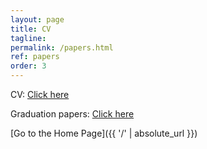 ```yaml
---
layout: page
title: CV
tagline: 
permalink: /papers.html
ref: papers
order: 3
---
```


[1]: http://i.imgur.com/9I6NRUm.png
[2]: http://i.imgur.com/wWzX9uB.png


CV: [Click here](https://drive.google.com/file/d/1tVVJt6-SjgWUJp-Mo7wB1a2udSjOHJ6A/view?usp=sharing)

Graduation papers: [Click here](https://drive.google.com/file/d/1exySXZn5-mFR9Kwp3GOsVKIkgmY7KOUl/view?usp=sharing)



[Go to the Home Page]({{ '/' | absolute_url }})
